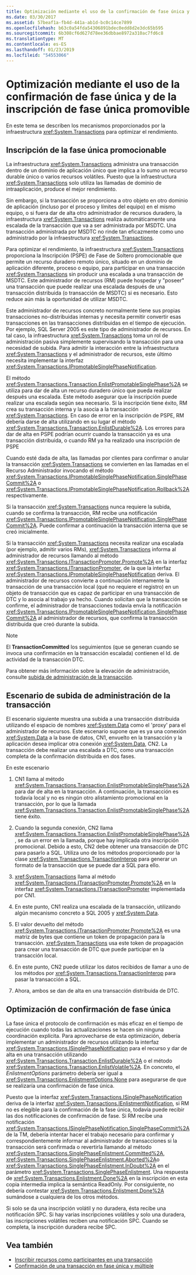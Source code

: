 ```yaml
---
title: Optimización mediante el uso de la confirmación de fase única y de la inscripción de fase única promovible
ms.date: 03/30/2017
ms.assetid: 57beaf1a-fb4d-441a-ab1d-bc0c14ce7899
ms.openlocfilehash: b63c0a54fda54306891bdec0edd8d2e3dc65b595
ms.sourcegitcommit: 6b308cf6d627d78ee36dbbae8972a310ac7fd6c8
ms.translationtype: MT
ms.contentlocale: es-ES
ms.lasthandoff: 01/23/2019
ms.locfileid: "54553066"
---
```

# <a name="optimization-using-single-phase-commit-and-promotable-single-phase-notification"></a>Optimización mediante el uso de la confirmación de fase única y de la inscripción de fase única promovible
En este tema se describen los mecanismos proporcionados por la infraestructura <xref:System.Transactions> para optimizar el rendimiento.  
  
## <a name="promotable-single-phase-enlistment"></a>Inscripción de la fase única promocionable  
 La infraestructura <xref:System.Transactions> administra una transacción dentro de un dominio de aplicación único que implica a lo sumo un recurso durable único o varios recursos volátiles. Puesto que la infraestructura <xref:System.Transactions> solo utiliza las llamadas de dominio de intraaplicación, produce el mejor rendimiento.  
  
 Sin embargo, si la transacción se proporciona a otro objeto en otro dominio de aplicación (incluso por el proceso y límites del equipo) en el mismo equipo, o si fuera dar de alta otro administrador de recursos duradero, la infraestructura <xref:System.Transactions> realiza automáticamente una escalada de la transacción que va a ser administrada por MSDTC. Una transacción administrada por MSDTC no rinde tan eficazmente como uno administrado por la infraestructura <xref:System.Transactions>.  
  
 Para optimizar el rendimiento, la infraestructura <xref:System.Transactions> proporciona la Inscripción (PSPE) de Fase de Soltero promocionable que permite un recurso duradero remoto único, situado en un dominio de aplicación diferente, proceso o equipo, para participar en una transacción <xref:System.Transactions> sin producir una escalada a una transacción de MSDTC.  Este administrador de recursos (RM) puede hospedar y "poseer" una transacción que puede realizar una escalada después de una transacción distribuida (o transacción de MSDTC) si es necesario. Esto reduce aún más la oportunidad de utilizar MSDTC.  
  
 Este administrador de recursos concreto normalmente tiene sus propias transacciones no-distribuidas internas y necesita permitir convertir esas transacciones en las transacciones distribuidas en el tiempo de ejecución. Por ejemplo, SQL Server 2005 es este tipo de administrador de recursos. En tal caso, la infraestructura <xref:System.Transactions> toma un rol de administración pasiva simplemente supervisando la transacción para una necesidad de subida. Para admitir la interacción entre la infraestructura <xref:System.Transactions> y el administrador de recursos, este último necesita implementar la interfaz <xref:System.Transactions.IPromotableSinglePhaseNotification>.  
  
 El método <xref:System.Transactions.Transaction.EnlistPromotableSinglePhase%2A> se utiliza para dar de alta un recurso duradero único que pueda realizar después una escalada. Este método asegurar que la inscripción puede realizar una escalada según sea necesario. Si la inscripción tiene éxito, RM crea su transacción interna y la asocia a la transacción <xref:System.Transactions>. En caso de error en la inscripción de PSPE, RM debería darse de alta utilizando en su lugar el método <xref:System.Transactions.Transaction.EnlistDurable%2A>. Los errores para dar de alta en PSPE podrían ocurrir cuando la transacción ya es una transacción distribuida, o cuando RM ya ha realizado una inscripción de PSPE  
  
 Cuando esté dada de alta, las llamadas por clientes para confirmar o anular la transacción <xref:System.Transactions> se convierten en las llamadas en el Recurso Administrador invocando el método <xref:System.Transactions.IPromotableSinglePhaseNotification.SinglePhaseCommit%2A> o <xref:System.Transactions.IPromotableSinglePhaseNotification.Rollback%2A> respectivamente.  
  
 Si la transacción <xref:System.Transactions> nunca requiere la subida, cuando se confirma la transacción, RM recibe una notificación <xref:System.Transactions.IPromotableSinglePhaseNotification.SinglePhaseCommit%2A>. Puede confirmar a continuación la transacción interna que se creó inicialmente.  
  
 Si la transacción <xref:System.Transactions> necesita realizar una escalada (por ejemplo, admitir varios RMs), <xref:System.Transactions> informa al administrador de recursos llamando al método <xref:System.Transactions.ITransactionPromoter.Promote%2A> en la interfaz <xref:System.Transactions.ITransactionPromoter>, de la que la interfaz <xref:System.Transactions.IPromotableSinglePhaseNotification> deriva. El administrador de recursos convierte a continuación internamente la transacción de una transacción local (qué no requiere el registro) en un objeto de transacción que es capaz de participar en una transacción de DTC y lo asocia al trabajo ya hecho. Cuando solicitan que la transacción se confirme, el administrador de transacciones todavía envía la notificación <xref:System.Transactions.IPromotableSinglePhaseNotification.SinglePhaseCommit%2A> al administrador de recursos, que confirma la transacción distribuida que creó durante la subida.  
  
> [!NOTE]
>  El **TransactionCommitted** los seguimientos (que se generan cuando se invoca una confirmación en la transacción escalada) contienen el Id. de actividad de la transacción DTC.  
  
 Para obtener más información sobre la elevación de administración, consulte [subida de administración de la transacción](../../../../docs/framework/data/transactions/transaction-management-escalation.md).  
  
## <a name="transaction-management-escalation-scenario"></a>Escenario de subida de administración de la transacción  
 El escenario siguiente muestra una subida a una transacción distribuida utilizando el espacio de nombres <xref:System.Data> como el 'proxy' para el administrador de recursos. Este escenario supone que es ya una conexión <xref:System.Data> a la base de datos, CN1, envuelto en la transacción y la aplicación desea implicar otra conexión <xref:System.Data>, CN2. La transacción debe realizar una escalada a DTC, como una transacción completa de la confirmación distribuida en dos fases.  
  
 En este escenario  
  
1.  CN1 llama al método <xref:System.Transactions.Transaction.EnlistPromotableSinglePhase%2A> para dar de alta en la transacción. A continuación, la transacción es todavía local y no es ningún otro alistamiento promocional en la transacción, por lo que la llamada <xref:System.Transactions.Transaction.EnlistPromotableSinglePhase%2A> tiene éxito.  
  
2.  Cuando la segunda conexión, CN2 llama <xref:System.Transactions.Transaction.EnlistPromotableSinglePhase%2A>, se da un error en la llamada,  porque hay implicada otra inscripción promocional. Debido a esto, CN2 debe obtener una transacción de DTC para pasarlo a SQL. Utiliza uno de los métodos proporcionado por la clase <xref:System.Transactions.TransactionInterop> para generar un formato de la transacción que se puede dar a SQL para ello.  
  
3.  <xref:System.Transactions> llama al método <xref:System.Transactions.ITransactionPromoter.Promote%2A> en la interfaz <xref:System.Transactions.ITransactionPromoter> implementada por CN1.  
  
4.  En este punto, CN1 realiza una escalada de la transacción, utilizando algún mecanismo concreto a SQL 2005 y <xref:System.Data>.  
  
5.  El valor devuelto del método <xref:System.Transactions.ITransactionPromoter.Promote%2A> es una matriz de bytes que contiene un token de propagación para la transacción. <xref:System.Transactions> usa este token de propagación para crear una transacción de DTC que puede participar en la transacción local.  
  
6.  En este punto, CN2 puede utilizar los datos recibidos de llamar a uno de los métodos por <xref:System.Transactions.TransactionInterop> para pasar la transacción a SQL.  
  
7.  Ahora, ambos se dan de alta en una transacción distribuida de DTC.  
  
## <a name="single-phase-commit-optimization"></a>Optimización de confirmación de fase única  
 La fase única el protocolo de confirmación es más eficaz en el tiempo de ejecución cuando todas las actualizaciones se hacen sin ninguna coordinación explícita. Para aprovecharse de esta optimización, debería implementar un administrador de recursos utilizando la interfaz <xref:System.Transactions.ISinglePhaseNotification> para el recurso y dar de alta en una transacción utilizando <xref:System.Transactions.Transaction.EnlistDurable%2A> o el método <xref:System.Transactions.Transaction.EnlistVolatile%2A>. En concreto, el *EnlistmentOptions* parámetro debería ser igual a <xref:System.Transactions.EnlistmentOptions.None> para asegurarse de que se realizaría una confirmación de fase única.  
  
 Puesto que la interfaz <xref:System.Transactions.ISinglePhaseNotification> deriva de la interfaz <xref:System.Transactions.IEnlistmentNotification>, si RM no es elegible para la confirmación de la fase única, todavía puede recibir las dos notificaciones de confirmación de fase.  Si RM recibe una notificación <xref:System.Transactions.ISinglePhaseNotification.SinglePhaseCommit%2A> de la TM, debería intentar hacer el trabajo necesario para confirmar y correspondientemente informar al administrador de transacciones si la transacción será confirmada o revertirla llamando al método <xref:System.Transactions.SinglePhaseEnlistment.Committed%2A>, <xref:System.Transactions.SinglePhaseEnlistment.Aborted%2A>o <xref:System.Transactions.SinglePhaseEnlistment.InDoubt%2A> en el parámetro <xref:System.Transactions.SinglePhaseEnlistment>. Una respuesta de <xref:System.Transactions.Enlistment.Done%2A> en la inscripción en esta copia intermedia implica la semántica ReadOnly. Por consiguiente, no debería contestar <xref:System.Transactions.Enlistment.Done%2A> sumándose a cualquiera de los otros métodos.  
  
 Si solo se da una inscripción volátil y no duradera, ésta recibe una notificación SPC.  Si hay varias inscripciones volátiles y solo una duradera, las inscripciones volátiles reciben una notificación SPC. Cuando se completa, la inscripción duradera recibe SPC.  
  
## <a name="see-also"></a>Vea también
- [Inscribir recursos como participantes en una transacción](../../../../docs/framework/data/transactions/enlisting-resources-as-participants-in-a-transaction.md)
- [Confirmación de una transacción en fase única y múltiple](../../../../docs/framework/data/transactions/committing-a-transaction-in-single-phase-and-multi-phase.md)
